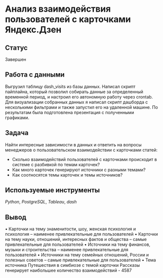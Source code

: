 # Анализ взаимодействия пользователей с карточками Яндекс.Дзен 

## Статус

Завершен

## Работа с данными

Выгрузил таблицу dash_visits из базы данных. Написал скрипт пайплайна, который позволил собирать данные за определенный временной период, и настроил его
автономную работу через crontab. Для визуализации собранных данных я написал скрипт дашборда с несколькими фильтрами и также запустил его на удаленной машине. По результатам была подготовлена презентация с полученными графиками.

## Задача

Найти интересные зависимости в данных и ответить на вопросы менеджеров о пользовательском взаимодействии с карточками статей:
- Cколько взаимодействий пользователей с карточками происходит в системе с разбивкой по темам карточек?
- Как много карточек генерируют источники с разными темами?
- Как соотносятся темы карточек и темы источников?

## Используемые инструменты
*Python*, *PostgreSQL*, *Tableau*, *dash*

## Вывод

• Карточки на тему знаменитости, шоу, женская психология и психология – наименее привлекательные для пользователей 
• Карточки на тему науки, отношений, интересных фактов и общества – самые привлекательные для пользователей 
• Источники на тему финансов, музыки и строительства – наименее привлекательные для пользователей 
• Источники на тему семейных отношений, России и полезных советов – самые привлекательные для пользователей 
• Тема источника Путешествия в симбиозе с темой карточки Рассказы генерирует наибольшее количество взаимодействий - 4587
